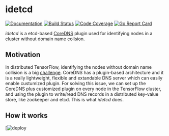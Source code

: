 # idetcd
[![Documentation](https://img.shields.io/badge/godoc-reference-blue.svg)](https://godoc.org/github.com/jiachengxu/idetcd/idetcd)
[![Build Status](https://img.shields.io/travis/jiachengxu/idetcd/master.svg?label=build)](https://travis-ci.org/jiachengxu/idetcd)
[![Code Coverage](https://img.shields.io/codecov/c/github/jiachengxu/idetcd/master.svg)](https://codecov.io/github/jiachengxu/idetcd?branch=master)
[![Go Report Card](https://goreportcard.com/badge/github.com/jiachengxu/idetcd)](https://goreportcard.com/report/jiachengxu/idetcd)

*idetcd* is a etcd-based [CoreDNS](https://coredns.io/) plugin used for identifying nodes in a cluster without domain name collsion.

## Motivation
In distributed TensorFlow, identifying the nodes without domain name collision is a big [challenge](https://groups.google.com/a/tensorflow.org/forum/#!msg/developers/s8MJ2vqQ1z0/mWoVaAMvCwAJ;context-place=forum/developers). CoreDNS has a plugin-based architecture and it is a really lightweight, flexible and extandable DNS server which can easily enable custumized plugin. For solving this issue, we can set up the CoreDNS plus customized plugin on every node in the TensorFlow cluster, and using the plugin to write/read DNS records in a distributed key-value store, like zookeeper and etcd. This is what *idetcd* does.

## How it works
[![deploy](https://github.com/jiachengxu/idetcd/fig/deploy.png)
